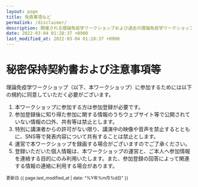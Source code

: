 ```yaml
---
layout: page
title: 免責事項など
permalink: /disclaimer/
description: 開催される理論免疫学ワークショップおよび過去の理論免疫学ワークショップのプログラムへのリンクです。
date: 2022-03-04 01:28:37 +0900
last_modified_at: 2022-03-04 01:28:37 +0900
---
```


# 秘密保持契約書および注意事項等

理論免疫学ワークショップ（以下、本ワークショップ）に参加するためには以下の規約に同意していただく必要がございます。
1. 本ワークショップに参加する方は参加登録が必要です。
2. 参加登録後に知り得た参加に関する情報のうちウェブサイト等で公開されていない情報の口外、共有等は禁止とします。
3. 特別に講演者からの許可がない限り、講演中の映像や音声を禁止するとともに、SNS等で発表内容について共有することは禁止とします。
4. 運営で本ワークショップを録画する場合がございますのでご了承ください。
5. 登録いただいた個⼈情報は、本ワークショップの運営と、ご本人へ参加情報を連絡する目的にのみ利用いたします。また、参加登録の回答によって関連する情報の連絡に利用する場合があります。


<small>
更新日  
{{ page.last_modified_at | date: "%Y年%m月%d日" }}
</small>
